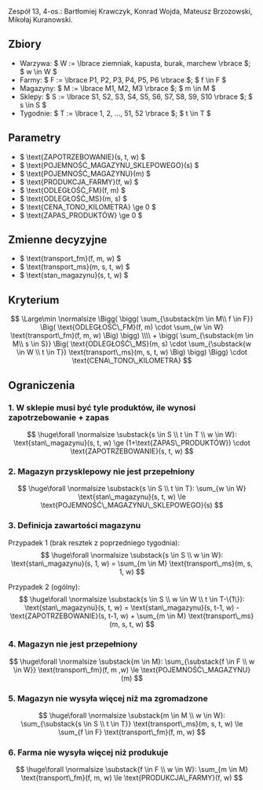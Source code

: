 Zespół 13, 4-os.: Bartłomiej Krawczyk, Konrad Wojda, Mateusz Brzozowski, Mikołaj Kuranowski.

## Zbiory

- Warzywa: $ W := \lbrace ziemniak, kapusta, burak, marchew \rbrace $; $ w \in W $
- Farmy: $ F := \lbrace P1, P2, P3, P4, P5, P6 \rbrace $; $ f \in F $
- Magazyny: $ M := \lbrace M1, M2, M3 \rbrace $; $ m \in M $
- Sklepy: $ S := \lbrace S1, S2, S3, S4, S5, S6, S7, S8, S9, S10 \rbrace $; $ s \in S $
- Tygodnie: $ T := \lbrace 1, 2, ..., 51, 52 \rbrace $; $ t \in T $

## Parametry

- $ \text{ZAPOTRZEBOWANIE}(s, t, w) $  
- $ \text{POJEMNOŚĆ\_MAGAZYNU\_SKLEPOWEGO}(s) $  
- $ \text{POJEMNOŚĆ\_MAGAZYNU}(m) $  
- $ \text{PRODUKCJA\_FARMY}(f, w) $  
- $ \text{ODLEGŁOŚĆ\_FM}(f, m) $  
- $ \text{ODLEGŁOŚĆ\_MS}(m, s) $  
- $ \text{CENA\_TONO\_KILOMETRA} \ge 0 $
- $ \text{ZAPAS\_PRODUKTÓW} \ge 0 $

## Zmienne decyzyjne

- $ \text{transport\_fm}(f, m, w) $
- $ \text{transport\_ms}(m, s, t, w) $
- $ \text{stan\_magazynu}(s, t, w) $

## Kryterium

$$
\Large\min \normalsize
\Bigg(
    \bigg(
        \sum_{\substack{m \in M\\ f \in F}}
        \Big(
            \text{ODLEGŁOŚĆ\_FM}(f, m)
            \cdot
            \sum_{w \in W} \text{transport\_fm}(f, m, w)
        \Big)
    \bigg)
    \\\\
    + 
    \bigg(
        \sum_{\substack{m \in M\\ s \in S}}
        \Big(
            \text{ODLEGŁOŚĆ\_MS}(m, s)
            \cdot
            \sum_{\substack{w \in W \\ t \in T}} \text{transport\_ms}(m, s, t, w)
        \Big)
    \bigg)
\Bigg)
\cdot
\text{CENA\_TONO\_KILOMETRA}
$$

## Ograniczenia

### 1. W sklepie musi być tyle produktów, ile wynosi zapotrzebowanie + zapas

$$
\huge\forall \normalsize \substack{s \in S \\ t \in T \\ w \in W}:
\text{stan\_magazynu}(s, t, w) \ge (1+\text{ZAPAS\_PRODUKTÓW}) \cdot \text{ZAPOTRZEBOWANIE}(s, t, w)
$$

### 2. Magazyn przysklepowy nie jest przepełniony

$$
\huge\forall \normalsize \substack{s \in S \\ t \in T}:
\sum_{w \in W} \text{stan\_magazynu}(s, t, w)
\le \text{POJEMNOŚĆ\_MAGAZYNU\_SKLEPOWEGO}(s)
$$

### 3. Definicja zawartości magazynu

Przypadek 1 (brak resztek z poprzedniego tygodnia):
$$
\huge\forall \normalsize \substack{s \in S \\ w \in W}:
\text{stan\_magazynu}(s, 1, w) = \sum_{m \in M} \text{transport\_ms}(m, s, 1, w)
$$

Przypadek 2 (ogólny):
$$
\huge\forall \normalsize \substack{s \in S \\ w \in W \\ t \in T-\{1\}}:
\text{stan\_magazynu}(s, t, w) = \text{stan\_magazynu}(s, t-1, w)
    - \text{ZAPOTRZEBOWANIE}(s, t-1, w)
    + \sum_{m \in M} \text{transport\_ms}(m, s, t, w)
$$

### 4. Magazyn nie jest przepełniony

$$
\huge\forall \normalsize \substack{m \in M}:
\sum_{\substack{f \in F \\ w \in W}} \text{transport\_fm}(f, m ,w)
\le
\text{POJEMNOŚĆ\_MAGAZYNU}(m)
$$

### 5. Magazyn nie wysyła więcej niż ma zgromadzone

$$
\huge\forall \normalsize \substack{m \in M \\ w \in W}:
\sum_{\substack{s \in S \\ t \in T}} \text{transport\_ms}(m, s, t, w)
\le
\sum_{f \in F} \text{transport\_fm}(f, m, w)
$$

### 6. Farma nie wysyła więcej niż produkuje

$$
\huge\forall \normalsize \substack{f \in F \\ w \in W}:
\sum_{m \in M} \text{transport\_fm}(f, m, w)
\le
\text{PRODUKCJA\_FARMY}(f, w)
$$
